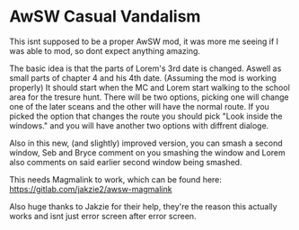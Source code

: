 # AwSW Casual Vandalism

This isnt supposed to be a proper AwSW mod, it was more me seeing if I was able to mod, so dont expect anything amazing.

The basic idea is that the parts of Lorem's 3rd date is changed. Aswell as small parts of chapter 4 and his 4th date.
(Assuming the mod is working properly) It should start when the MC and Lorem start walking to the school area for the tresure hunt.
There will be two options, picking one will change one of the later sceans and the other will have the normal route.
If you picked the option that changes the route you should pick "Look inside the windows." and you will have another two options with diffrent dialoge.

Also in this new, (and slightly) improved version, you can smash a second window, Seb and Bryce comment on you smashing the window and Lorem also comments on said earlier second window being smashed.

This needs Magmalink to work, which can be found here: https://gitlab.com/jakzie2/awsw-magmalink

Also huge thanks to Jakzie for their help, they're the reason this actually works and isnt just error screen after error screen.

